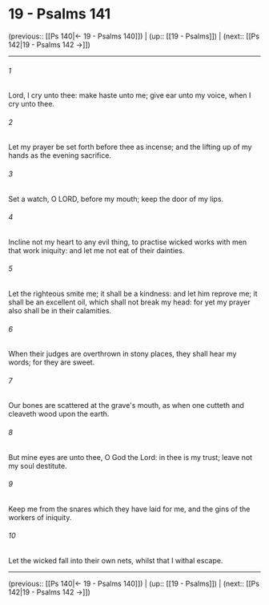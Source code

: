 # 19 - Psalms 141

(previous:: [[Ps 140|← 19 - Psalms 140]]) | (up:: [[19 - Psalms]]) | (next:: [[Ps 142|19 - Psalms 142 →]])

***


###### 1 
Lord, I cry unto thee: make haste unto me; give ear unto my voice, when I cry unto thee. 

###### 2 
Let my prayer be set forth before thee as incense; and the lifting up of my hands as the evening sacrifice. 

###### 3 
Set a watch, O LORD, before my mouth; keep the door of my lips. 

###### 4 
Incline not my heart to any evil thing, to practise wicked works with men that work iniquity: and let me not eat of their dainties. 

###### 5 
Let the righteous smite me; it shall be a kindness: and let him reprove me; it shall be an excellent oil, which shall not break my head: for yet my prayer also shall be in their calamities. 

###### 6 
When their judges are overthrown in stony places, they shall hear my words; for they are sweet. 

###### 7 
Our bones are scattered at the grave's mouth, as when one cutteth and cleaveth wood upon the earth. 

###### 8 
But mine eyes are unto thee, O God the Lord: in thee is my trust; leave not my soul destitute. 

###### 9 
Keep me from the snares which they have laid for me, and the gins of the workers of iniquity. 

###### 10 
Let the wicked fall into their own nets, whilst that I withal escape.

***

(previous:: [[Ps 140|← 19 - Psalms 140]]) | (up:: [[19 - Psalms]]) | (next:: [[Ps 142|19 - Psalms 142 →]])

